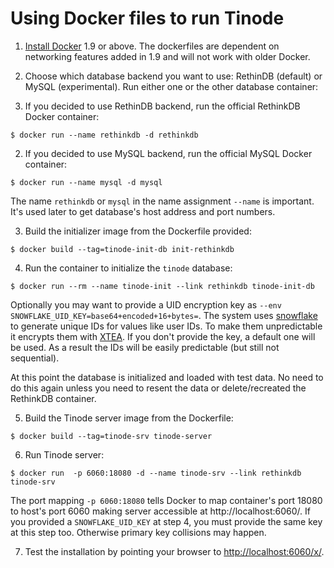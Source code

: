 # Using Docker files to run Tinode

1. [Install Docker](https://docs.docker.com/install/) 1.9 or above. The dockerfiles are dependent on networking features added in 1.9 and will not work with older Docker. 

2. Choose which database backend you want to use: RethinDB (default) or MySQL (experimental). Run either one or the other database container:

 1. If you decided to use RethinDB backend, run the official RethinkDB Docker container:

```
$ docker run --name rethinkdb -d rethinkdb
```

 2. If you decided to use MySQL backend, run the official MySQL Docker container:

```
$ docker run --name mysql -d mysql
```

 The name `rethinkdb` or `mysql` in the name assignment `--name` is important. It's used later to get database's host address and port numbers.


3. Build the initializer image from the Dockerfile provided:
```
$ docker build --tag=tinode-init-db init-rethinkdb
```

4. Run the container to initialize the `tinode` database:
```
$ docker run --rm --name tinode-init --link rethinkdb tinode-init-db

```
Optionally you may want to provide a UID encryption key as `--env SNOWFLAKE_UID_KEY=base64+encoded+16+bytes=`. The system uses [snowflake](https://github.com/tinode/snowflake) to generate unique IDs for values like user IDs. To make them unpredictable it encrypts them with [XTEA](https://en.wikipedia.org/wiki/XTEA). If you don't provide the key, a default one will be used. As a result the IDs will be easily predictable (but still not sequential).

At this point the database is initialized and loaded with test data. No need to do this again unless you need to resent the data or delete/recreated the RethinkDB container.

5. Build the Tinode server image from the Dockerfile:
```
$ docker build --tag=tinode-srv tinode-server
```

6. Run Tinode server:
```
$ docker run  -p 6060:18080 -d --name tinode-srv --link rethinkdb tinode-srv

```
The port mapping `-p 6060:18080` tells Docker to map container's port 18080 to host's port 6060 making server accessible at http://localhost:6060/. If you provided a `SNOWFLAKE_UID_KEY` at step 4, you must provide the same key at this step too. Otherwise primary key collisions may happen.

7. Test the installation by pointing your browser to [http://localhost:6060/x/](http://localhost:6060/x/).

